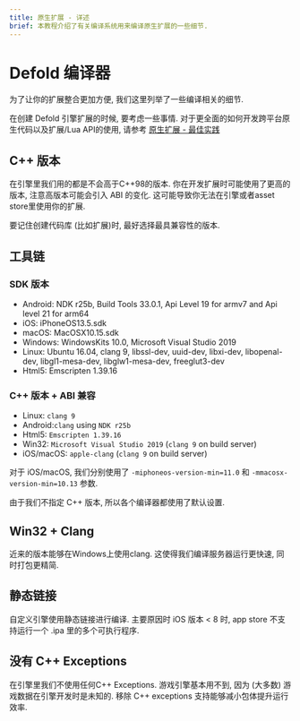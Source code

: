 ```yaml
---
title: 原生扩展 - 详述
brief: 本教程介绍了有关编译系统用来编译原生扩展的一些细节.
---
```


# Defold 编译器

为了让你的扩展整合更加方便, 我们这里列举了一些编译相关的细节.

在创建 Defold 引擎扩展的时候, 要考虑一些事情.
对于更全面的如何开发跨平台原生代码以及扩展/Lua API的使用, 请参考 [原生扩展 - 最佳实践](/manuals/extensions-best-practices)

## C++ 版本

在引擎里我们用的都是不会高于C++98的版本. 你在开发扩展时可能使用了更高的版本, 注意高版本可能会引入 ABI 的变化. 这可能导致你无法在引擎或者asset store里使用你的扩展.

要记住创建代码库 (比如扩展)时, 最好选择最具兼容性的版本.

## 工具链





### SDK 版本

* Android: NDK r25b, Build Tools 33.0.1, Api Level 19 for armv7 and Api level 21 for arm64
* iOS: iPhoneOS13.5.sdk
* macOS: MacOSX10.15.sdk
* Windows: WindowsKits 10.0, Microsoft Visual Studio 2019
* Linux: Ubuntu 16.04, clang 9, libssl-dev, uuid-dev, libxi-dev, libopenal-dev, libgl1-mesa-dev, libglw1-mesa-dev, freeglut3-dev
* Html5: Emscripten 1.39.16

### C++ 版本 + ABI 兼容

* Linux: `clang 9`
* Android:`clang` using `NDK r25b`
* Html5: `Emscripten 1.39.16`
* Win32: `Microsoft Visual Studio 2019` (`clang 9` on build server)
* iOS/macOS: `apple-clang` (`clang 9` on build server)

对于 iOS/macOS, 我们分别使用了 `-miphoneos-version-min=11.0` 和 `-mmacosx-version-min=10.13` 参数.

由于我们不指定 C++ 版本, 所以各个编译器都使用了默认设置.

## Win32 + Clang

近来的版本能够在Windows上使用clang.
这使得我们编译服务器运行更快速, 同时打包更精简.

## 静态链接

自定义引擎使用静态链接进行编译.
主要原因时 iOS 版本 < 8 时, app store 不支持运行一个 .ipa 里的多个可执行程序.

## 没有 C++ Exceptions

在引擎里我们不使用任何C++ Exceptions.
游戏引擎基本用不到, 因为 (大多数) 游戏数据在引擎开发时是未知的.
移除 C++ exceptions 支持能够减小包体提升运行效率.
